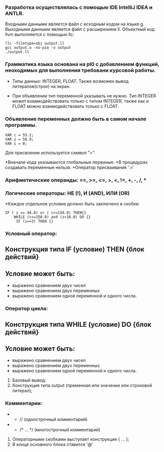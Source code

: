 ### Разработка осуществлялась с помощью IDE IntelliJ IDEA и ANTLR.
Входными данными является файл с исходным кодом на языке g.
Выходными данными является файл с расширением ll.
Объектный код llvm выполняется с помощью llc:
```
llc -filetype=obj output.ll
gcc output.o -no-pie -o output
./output.ll
```

 ###	Грамматика языка основана на pl0 с добавлением функций, неоходимых для выполнения требовани курсовой работы.



* Типы данных: INTEGER, FLOAT. Также возможен вывод литералов(строк) на экран.

*	При объявлении тип переменной указывать не нужно. Тип INTEGER может взаимодействовать только с типом INTEGER, также как и FLOAT можно взаимодействовать только с FLOAT.
	
### Объявление переменных должно быть в самом начале программы.
```
VAR c = 55.2;
VAR z = 50.0;
VAR i = 0; 
```
Для присвоение используется символ "="

*Вначале кода указываются глобальные перенные.
*В процедурах создавать переменные нельзя.
*Оператор присваивания ':='

### Арифметические операнды: ==, >=, <=, >, <, !=,  +, -, /, *

### Логические операторы: НЕ (!), И (AND), ИЛИ (OR)
  
*Каждое отдельное условие должно быть заключено в скобки: 
```
IF ( z == 44.0) or ( c>=150.0) THEN{}
 	WHILE (c<=250.0) and (z>10.0) DO {}
 	 IF (i==3) THEN {}
```

### Условный оператор:

## Конструкция типа   IF (условие) THEN {блок действий}
## Условие может быть: 
* выражено сравнением двух чисел
* выражено сравнением двух переменных
* выражено сравнением одной переменной и одного числа.
              

### Оператор цикла:
 ## Конструкция типа  WHILE (условие) DO {блок действий}
  ## Условие может быть: 
* выражено сравнением двух чисел
* выражено сравнением двух переменных
* выражено сравнением одной переменной и одного числа.
  
  

1. Базовый вывод:
2.  Конструкция типа output (пременная или значение или строковой литерал);


### Комментарии:
 *   - // (однострочный комментарий)
 *  - /* ... */ (многострочный комментарий)

1. Операторными скобками выступает конструкция { ... };
2. В конце основного блока ставится '@'
